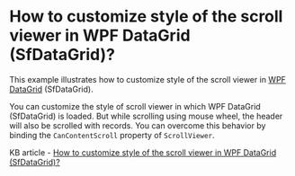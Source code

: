 # How to customize style of the scroll viewer in WPF DataGrid (SfDataGrid)?

This example illustrates how to customize style of the scroll viewer in [WPF DataGrid](https://www.syncfusion.com/wpf-ui-controls/datagrid) (SfDataGrid).

You can customize the style of scroll viewer in which WPF DataGrid (SfDataGrid) is loaded. But while scrolling using mouse wheel, the header will also be scrolled with records. You can overcome this behavior by binding the `CanContentScroll` property of `ScrollViewer`.

KB article - [How to customize style of the scroll viewer in WPF DataGrid (SfDataGrid)?](https://www.syncfusion.com/kb/9768/how-to-customize-style-of-the-scroll-viewer-in-wpf-datagrid-sfdatagrid)
